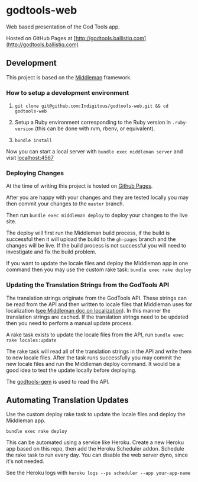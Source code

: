 # godtools-web

Web based presentation of the God Tools app.

Hosted on GitHub Pages at [http://godtools.ballistiq.com](http://godtools.ballistiq.com)

## Development

This project is based on the [Middleman](http://middlemanapp.com/) framework.

### How to setup a development environment

1. `git clone git@github.com:Indigitous/godtools-web.git && cd godtools-web`

2. Setup a Ruby environment corresponding to the Ruby version in `.ruby-version` (this can be done with rvm, rbenv, or equivalent).

3. `bundle install`

Now you can start a local server with `bundle exec middleman server` and visit [localhost:4567](http://localhost:4567)

### Deploying Changes

At the time of writing this project is hosted on [Github Pages](https://pages.github.com/).

After you are happy with your changes and they are tested locally you may then commit your changes to the `master` branch.

Then run `bundle exec middleman deploy` to deploy your changes to the live site.

The deploy will first run the Middleman build process, if the build is successful then it will upload the build to the `gh-pages` branch and the changes will be live. If the build process is not successful you will need to investigate and fix the build problem.

If you want to update the locale files and deploy the Middleman app in one command then you may use the custom rake task: `bundle exec rake deploy`

### Updating the Translation Strings from the GodTools API

The translation strings originate from the GodTools API. These strings can be read from the API and then written to locale files that Middleman uses for localization ([see Middleman doc on localization](https://middlemanapp.com/advanced/localization/)). In this manner the translation strings are cached. If the translation strings need to be updated then you need to perform a manual update process.

A rake task exists to update the locale files from the API, run `bundle exec rake locales:update`

The rake task will read all of the translation strings in the API and write them to new locale files. After the task runs successfully you may commit the new locale files and run the Middleman deploy command. It would be a good idea to test the update locally before deploying.

The [godtools-gem](https://github.com/Indigitous/godtools-gem) is used to read the API.

## Automating Translation Updates

Use the custom deploy rake task to update the locale files and deploy the Middleman app.

`bundle exec rake deploy`

This can be automated using a service like Heroku. Create a new Heroku app based on this repo, then add the Heroku Scheduler addon. Schedule the rake task to run every day. You can disable the web server dyno, since it's not needed.

See the Heroku logs with `heroku logs --ps scheduler --app your-app-name`
